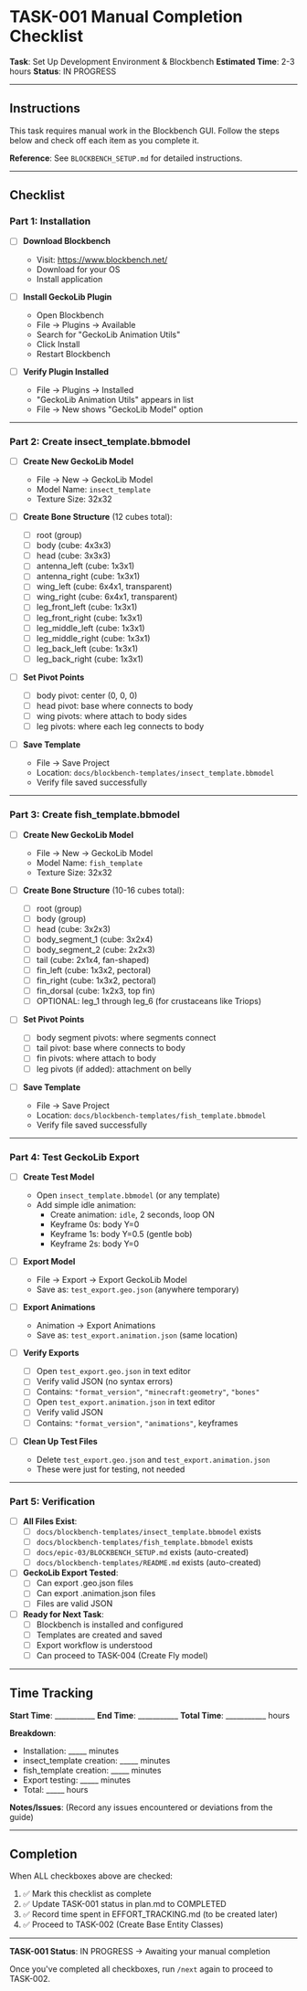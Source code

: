 # TASK-001 Manual Completion Checklist

**Task**: Set Up Development Environment & Blockbench
**Estimated Time**: 2-3 hours
**Status**: IN PROGRESS

---

## Instructions

This task requires manual work in the Blockbench GUI. Follow the steps below and check off each item as you complete it.

**Reference**: See `BLOCKBENCH_SETUP.md` for detailed instructions.

---

## Checklist

### Part 1: Installation

- [ ] **Download Blockbench**
  - Visit: https://www.blockbench.net/
  - Download for your OS
  - Install application

- [ ] **Install GeckoLib Plugin**
  - Open Blockbench
  - File → Plugins → Available
  - Search for "GeckoLib Animation Utils"
  - Click Install
  - Restart Blockbench

- [ ] **Verify Plugin Installed**
  - File → Plugins → Installed
  - "GeckoLib Animation Utils" appears in list
  - File → New shows "GeckoLib Model" option

---

### Part 2: Create insect_template.bbmodel

- [ ] **Create New GeckoLib Model**
  - File → New → GeckoLib Model
  - Model Name: `insect_template`
  - Texture Size: 32x32

- [ ] **Create Bone Structure** (12 cubes total):
  - [ ] root (group)
  - [ ] body (cube: 4x3x3)
  - [ ] head (cube: 3x3x3)
  - [ ] antenna_left (cube: 1x3x1)
  - [ ] antenna_right (cube: 1x3x1)
  - [ ] wing_left (cube: 6x4x1, transparent)
  - [ ] wing_right (cube: 6x4x1, transparent)
  - [ ] leg_front_left (cube: 1x3x1)
  - [ ] leg_front_right (cube: 1x3x1)
  - [ ] leg_middle_left (cube: 1x3x1)
  - [ ] leg_middle_right (cube: 1x3x1)
  - [ ] leg_back_left (cube: 1x3x1)
  - [ ] leg_back_right (cube: 1x3x1)

- [ ] **Set Pivot Points**
  - [ ] body pivot: center (0, 0, 0)
  - [ ] head pivot: base where connects to body
  - [ ] wing pivots: where attach to body sides
  - [ ] leg pivots: where each leg connects to body

- [ ] **Save Template**
  - File → Save Project
  - Location: `docs/blockbench-templates/insect_template.bbmodel`
  - Verify file saved successfully

---

### Part 3: Create fish_template.bbmodel

- [ ] **Create New GeckoLib Model**
  - File → New → GeckoLib Model
  - Model Name: `fish_template`
  - Texture Size: 32x32

- [ ] **Create Bone Structure** (10-16 cubes total):
  - [ ] root (group)
  - [ ] body (group)
  - [ ] head (cube: 3x2x3)
  - [ ] body_segment_1 (cube: 3x2x4)
  - [ ] body_segment_2 (cube: 2x2x3)
  - [ ] tail (cube: 2x1x4, fan-shaped)
  - [ ] fin_left (cube: 1x3x2, pectoral)
  - [ ] fin_right (cube: 1x3x2, pectoral)
  - [ ] fin_dorsal (cube: 1x2x3, top fin)
  - [ ] OPTIONAL: leg_1 through leg_6 (for crustaceans like Triops)

- [ ] **Set Pivot Points**
  - [ ] body segment pivots: where segments connect
  - [ ] tail pivot: base where connects to body
  - [ ] fin pivots: where attach to body
  - [ ] leg pivots (if added): attachment on belly

- [ ] **Save Template**
  - File → Save Project
  - Location: `docs/blockbench-templates/fish_template.bbmodel`
  - Verify file saved successfully

---

### Part 4: Test GeckoLib Export

- [ ] **Create Test Model**
  - Open `insect_template.bbmodel` (or any template)
  - Add simple idle animation:
    - Create animation: `idle`, 2 seconds, loop ON
    - Keyframe 0s: body Y=0
    - Keyframe 1s: body Y=0.5 (gentle bob)
    - Keyframe 2s: body Y=0

- [ ] **Export Model**
  - File → Export → Export GeckoLib Model
  - Save as: `test_export.geo.json` (anywhere temporary)

- [ ] **Export Animations**
  - Animation → Export Animations
  - Save as: `test_export.animation.json` (same location)

- [ ] **Verify Exports**
  - [ ] Open `test_export.geo.json` in text editor
  - [ ] Verify valid JSON (no syntax errors)
  - [ ] Contains: `"format_version"`, `"minecraft:geometry"`, `"bones"`
  - [ ] Open `test_export.animation.json` in text editor
  - [ ] Verify valid JSON
  - [ ] Contains: `"format_version"`, `"animations"`, keyframes

- [ ] **Clean Up Test Files**
  - Delete `test_export.geo.json` and `test_export.animation.json`
  - These were just for testing, not needed

---

### Part 5: Verification

- [ ] **All Files Exist**:
  - [ ] `docs/blockbench-templates/insect_template.bbmodel` exists
  - [ ] `docs/blockbench-templates/fish_template.bbmodel` exists
  - [ ] `docs/epic-03/BLOCKBENCH_SETUP.md` exists (auto-created)
  - [ ] `docs/blockbench-templates/README.md` exists (auto-created)

- [ ] **GeckoLib Export Tested**:
  - [ ] Can export .geo.json files
  - [ ] Can export .animation.json files
  - [ ] Files are valid JSON

- [ ] **Ready for Next Task**:
  - [ ] Blockbench is installed and configured
  - [ ] Templates are created and saved
  - [ ] Export workflow is understood
  - [ ] Can proceed to TASK-004 (Create Fly model)

---

## Time Tracking

**Start Time**: ___________
**End Time**: ___________
**Total Time**: ___________ hours

**Breakdown**:
- Installation: _____ minutes
- insect_template creation: _____ minutes
- fish_template creation: _____ minutes
- Export testing: _____ minutes
- Total: _____ hours

**Notes/Issues**:
(Record any issues encountered or deviations from the guide)

---

## Completion

When ALL checkboxes above are checked:

1. ✅ Mark this checklist as complete
2. ✅ Update TASK-001 status in plan.md to COMPLETED
3. ✅ Record time spent in EFFORT_TRACKING.md (to be created later)
4. ✅ Proceed to TASK-002 (Create Base Entity Classes)

---

**TASK-001 Status**: IN PROGRESS → Awaiting your manual completion

Once you've completed all checkboxes, run `/next` again to proceed to TASK-002.
